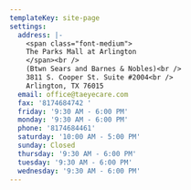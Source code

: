 ```yaml
---
templateKey: site-page
settings:
  address: |-
    <span class="font-medium">
    The Parks Mall at Arlington
    </span><br />
    (Btwn Sears and Barnes & Nobles)<br />
    3811 S. Cooper St. Suite #2004<br />
    Arlington, TX 76015
  email: office@taeyecare.com
  fax: '8174684742 '
  friday: '9:30 AM - 6:00 PM'
  monday: '9:30 AM - 6:00 PM'
  phone: '8174684461'
  saturday: '10:00 AM - 5:00 PM'
  sunday: Closed
  thursday: '9:30 AM - 6:00 PM'
  tuesday: '9:30 AM - 6:00 PM'
  wednesday: '9:30 AM - 6:00 PM'
---
```


